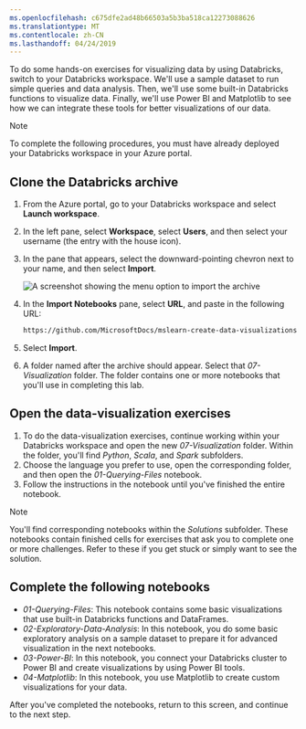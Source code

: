 ```yaml
---
ms.openlocfilehash: c675dfe2ad48b66503a5b3ba518ca12273088626
ms.translationtype: MT
ms.contentlocale: zh-CN
ms.lasthandoff: 04/24/2019
---
```

To do some hands-on exercises for visualizing data by using Databricks, switch to your Databricks workspace. We'll use a sample dataset to run simple queries and data analysis. Then, we'll use some built-in Databricks functions to visualize data. Finally, we'll use Power BI and Matplotlib to see how we can integrate these tools for better visualizations of our data. 

> [!NOTE]
> To complete the following procedures, you must have already deployed your Databricks workspace in your Azure portal.

## <a name="clone-the-databricks-archive"></a>Clone the Databricks archive

1. From the Azure portal, go to your Databricks workspace and select **Launch workspace**.
1. In the left pane, select **Workspace**, select **Users**, and then select your username (the entry with the house icon).
1. In the pane that appears, select the downward-pointing chevron next to your name, and then select **Import**.

    ![A screenshot showing the menu option to import the archive](../media/import-archive.png)

1. In the **Import Notebooks** pane, select **URL**, and paste in the following URL:

   ```html
   https://github.com/MicrosoftDocs/mslearn-create-data-visualizations-using-azure-databricks-and-power-bi/blob/master/DBC/07-Visualization.dbc?raw=true
   ```

1. Select **Import**.
1. A folder named after the archive should appear. Select that *07-Visualization* folder. The folder contains one or more notebooks that you'll use in completing this lab.

## <a name="open-the-data-visualization-exercises"></a>Open the data-visualization exercises

1. To do the data-visualization exercises, continue working within your Databricks workspace and open the new *07-Visualization* folder. Within the folder, you'll find *Python*, *Scala*, and *Spark* subfolders.
1. Choose the language you prefer to use, open the corresponding folder, and then open the *01-Querying-Files* notebook. 
1. Follow the instructions in the notebook until you've finished the entire notebook.

> [!NOTE]
> You'll find corresponding notebooks within the *Solutions* subfolder. These notebooks contain finished cells for exercises that ask you to complete one or more challenges. Refer to these if you get stuck or simply want to see the solution.

## <a name="complete-the-following-notebooks"></a>Complete the following notebooks

- *01-Querying-Files*: This notebook contains some basic visualizations that use built-in Databricks functions and DataFrames.
- *02-Exploratory-Data-Analysis*: In this notebook, you do some basic exploratory analysis on a sample dataset to prepare it for advanced visualization in the next notebooks.
- *03-Power-BI*: In this notebook, you connect your Databricks cluster to Power BI and create visualizations by using Power BI tools.
- *04-Matplotlib*: In this notebook, you use Matplotlib to create custom visualizations for your data.

After you've completed the notebooks, return to this screen, and continue to the next step.